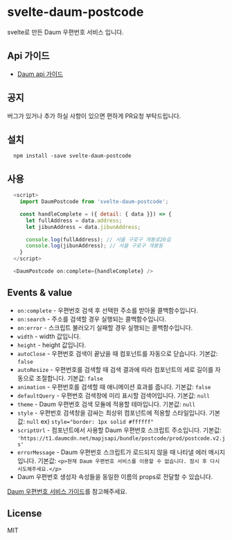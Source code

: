 # svelte-daum-postcode

svelte로 만든 Daum 우편번호 서비스 입니다.

## Api 가이드

- [Daum api 가이드](http://postcode.map.daum.net/guide)

## 공지

버그가 있거나 추가 하실 사항이 있으면 편하게 PR요청 부탁드립니다.

## 설치
```
  npm install -save svelte-daum-postcode
```

## 사용
```js
  <script>
    import DaumPostcode from 'svelte-daum-postcode';

    const handleComplete = ({ detail: { data }}) => {
      let fullAddress = data.address;
      let jibunAddress = data.jibunAddress;

      console.log(fullAddress); // 서울 구로구 개봉로20길
      console.log(jibunAddress); // 서울 구로구 개봉동
    }
  </script>

  <DaumPostcode on:complete={handleComplete} />
```
## Events & value

- `on:complete` - 우편번호 검색 후 선택한 주소를 받아올 콜백함수입니다.
- `on:search` - 주소를 검색할 경우 실행되는 콜백함수입니다.
- `on:error` - 스크립트 불러오기 실패할 경우 실행되는 콜백함수입니다.
- `width` - width 값입니다.
- `height` - height 값입니다.
- `autoClose` - 우편번호 검색이 끝났을 때 컴포넌트를 자동으로 닫습니다. 기본값: `false`
- `autoResize` - 우편번호를 검색할 때 검색 결과에 따라 컴포넌트의 세로 길이를 자동으로 조절합니다. 기본값: `false`
- `animation` - 우편번호를 검색할 때 애니메이션 효과를 줍니다. 기본값: `false`
- `defaultQuery` - 우편번호 검색창에 미리 표시할 검색어입니다. 기본값: `null`
- `theme` - Daum 우편번호 검색 모듈에 적용할 테마입니다. 기본값: `null`
- `style` - 우편번호 검색창을 감싸는 최상위 컴포넌트에 적용할 스타일입니다. 기본값: `null` ex) `style="border: 1px solid #ffffff"`
- `scriptUrl` - 컴포넌트에서 사용할 Daum 우편번호 스크립트 주소입니다. 기본값: `'https://t1.daumcdn.net/mapjsapi/bundle/postcode/prod/postcode.v2.js'`
- `errorMessage` - Daum 우편번호 스크립트가 로드되지 않을 때 나타낼 에러 메시지입니다. 기본값: `<p>현재 Daum 우편번호 서비스를 이용할 수 없습니다. 잠시 후 다시 시도해주세요.</p>`
- Daum 우편번호 생성자 속성들을 동일한 이름의 props로 전달할 수 있습니다.

[Daum 우편번호 서비스 가이드](http://postcode.map.daum.net/guide)를 참고해주세요.

## License

MIT